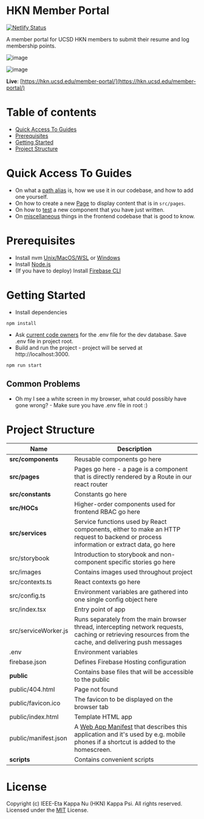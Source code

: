 # HKN Member Portal

[![Netlify Status](https://api.netlify.com/api/v1/badges/a3579e7f-2f69-426b-8a0a-01c5059e5f86/deploy-status)](https://app.netlify.com/sites/hkn-portal-staging/deploys)

A member portal for UCSD HKN members to submit their resume and log membership points.

![image](https://user-images.githubusercontent.com/24837420/63902605-29e01a80-c9bf-11e9-8c66-f03b396e119c.png)

![image](https://user-images.githubusercontent.com/24837420/63902535-f2716e00-c9be-11e9-9995-4f02345d5183.png)

**Live**: [https://hkn.ucsd.edu/member-portal/](https://hkn.ucsd.edu/member-portal/)

# Table of contents

- [Quick Access To Guides](#quick-access-to-guides)
- [Prerequisites](#prerequisites)
- [Getting Started](#getting-started)
- [Project Structure](#project-structure)

# Quick Access To Guides

- On what a [path alias](./guides/path_alias) is, how we use it in our codebase, and how to add one yourself.
- On how to create a new [Page](./guides/creating_new_pages.md) to display content that is in `src/pages`.
- On how to [test](./guides/testing_new_components.md) a new component that you have just written.
- On [miscellaneous](./guides/miscellaneous) things in the frontend codebase that is good to know.

# Prerequisites

- Install nvm [Unix/MacOS/WSL](https://github.com/nvm-sh/nvm) or [Windows](https://github.com/coreybutler/nvm-windows)
- Install [Node.js](https://nodejs.org/en/)
- (If you have to deploy) Install [Firebase CLI](https://github.com/firebase/firebase-tools/)

# Getting Started

- Install dependencies

```
npm install
```

- Ask [current code owners](https://github.com/HKN-UCSD/hkn-member-portal/blob/master/CODEOWNERS) for the .env file for the dev database. Save .env file in project root.
- Build and run the project - project will be served at http://localhost:3000.

```
npm run start
```

## Common Problems

- Oh my I see a white screen in my browser, what could possibly have gone wrong? - Make sure you have .env file in root :)

# Project Structure

| Name                 | Description                                                                                                                                                                               |
| -------------------- | ----------------------------------------------------------------------------------------------------------------------------------------------------------------------------------------- |
| **src/components**   | Reusable components go here                                                                                                                                                               |
| **src/pages**        | Pages go here - a page is a component that is directly rendered by a Route in our react router                                                                                            |
| **src/constants**    | Constants go here                                                                                                                                                                         |
| **src/HOCs**         | Higher-order components used for frontend RBAC go here                                                                                                                                    |
| **src/services**     | Service functions used by React components, either to make an HTTP request to backend or process information or extract data, go here                                                     |
| src/storybook        | Introduction to storybook and non-component specific stories go here                                                                                                                      |
| src/images           | Contains images used throughout project                                                                                                                                                   |
| src/contexts.ts      | React contexts go here                                                                                                                                                                    |
| src/config.ts        | Environment variables are gathered into one single config object here                                                                                                                     |
| src/index.tsx        | Entry point of app                                                                                                                                                                        |
| src/serviceWorker.js | Runs separately from the main browser thread, intercepting network requests, caching or retrieving resources from the cache, and delivering push messages                                 |
| .env                 | Environment variables                                                                                                                                                                     |
| firebase.json        | Defines Firebase Hosting configuration                                                                                                                                                    |
| **public**           | Contains base files that will be accessible to the public                                                                                                                                 |
| public/404.html      | Page not found                                                                                                                                                                            |
| public/favicon.ico   | The favicon to be displayed on the browser tab                                                                                                                                            |
| public/index.html    | Template HTML app                                                                                                                                                                         |
| public/manifest.json | A [Web App Manifest](https://developer.mozilla.org/en-US/docs/Web/Manifest) that describes this application and it's used by e.g. mobile phones if a shortcut is added to the homescreen. |
| **scripts**          | Contains convenient scripts                                                                                                                                                               |

# License

Copyright (c) IEEE-Eta Kappa Nu (HKN) Kappa Psi. All rights reserved.
Licensed under the [MIT](LICENSE) License.
